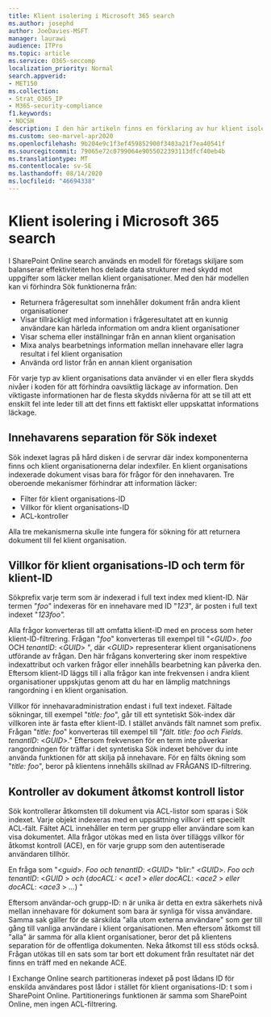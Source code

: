```yaml
---
title: Klient isolering i Microsoft 365 search
ms.author: josephd
author: JoeDavies-MSFT
manager: laurawi
audience: ITPro
ms.topic: article
ms.service: O365-seccomp
localization_priority: Normal
search.appverid:
- MET150
ms.collection:
- Strat_O365_IP
- M365-security-compliance
f1.keywords:
- NOCSH
description: I den här artikeln finns en förklaring av hur klient isolering fungerar för separata innehavaradministration i Microsoft 365 search.
ms.custom: seo-marvel-apr2020
ms.openlocfilehash: 9b204e9c1f3ef459852900f3403a21f7ea40541f
ms.sourcegitcommit: 79065e72c0799064e9055022393113dfcf40eb4b
ms.translationtype: MT
ms.contentlocale: sv-SE
ms.lasthandoff: 08/14/2020
ms.locfileid: "46694338"
---
```

# <a name="tenant-isolation-in-microsoft-365-search"></a>Klient isolering i Microsoft 365 search

I SharePoint Online search används en modell för företags skiljare som balanserar effektiviteten hos delade data strukturer med skydd mot uppgifter som läcker mellan klient organisationer. Med den här modellen kan vi förhindra Sök funktionerna från:

- Returnera frågeresultat som innehåller dokument från andra klient organisationer
- Visar tillräckligt med information i frågeresultatet att en kunnig användare kan härleda information om andra klient organisationer
- Visar schema eller inställningar från en annan klient organisation
- Mixa analys bearbetnings information mellan innehavare eller lagra resultat i fel klient organisation
- Använda ord listor från en annan klient organisation

För varje typ av klient organisations data använder vi en eller flera skydds nivåer i koden för att förhindra oavsiktlig läckage av information. Den viktigaste informationen har de flesta skydds nivåerna för att se till att ett enskilt fel inte leder till att det finns ett faktiskt eller uppskattat informations läckage.

## <a name="tenant-separation-for-the-search-index"></a>Innehavarens separation för Sök indexet

Sök indexet lagras på hård disken i de servrar där index komponenterna finns och klient organisationerna delar indexfiler. En klient organisations indexerade dokument visas bara för frågor för den innehavaren. Tre oberoende mekanismer förhindrar att information läcker:

- Filter för klient organisations-ID
- Villkor för klient organisations-ID
- ACL-kontroller

Alla tre mekanismerna skulle inte fungera för sökning för att returnera dokument till fel klient organisation.

## <a name="tenant-id-filtering-and-tenant-id-term-prefixing"></a>Villkor för klient organisations-ID och term för klient-ID

Sökprefix varje term som är indexerad i full text index med klient-ID. När termen "*foo*" indexeras för en innehavare med ID "*123*", är posten i full text indexet "*123foo".*

Alla frågor konverteras till att omfatta klient-ID med en process som heter klient-ID-filtrering. Frågan "*foo*" konverteras till exempel till "<*GUID*>. *foo* OCH *tenantID*: <*GUID*> ", där <*GUID*> representerar klient organisationens utförande av frågan. Den här frågans konvertering sker inom respektive indexattribut och varken frågor eller innehålls bearbetning kan påverka den. Eftersom klient-ID läggs till i alla frågor kan inte frekvensen i andra klient organisationer uppskjutas genom att du har en lämplig matchnings rangordning i en klient organisation.

Villkor för innehavaradministration endast i full text indexet. Fältade sökningar, till exempel "*title: foo*", går till ett syntetiskt Sök-index där villkoren inte är fasta efter klient-ID. I stället används fält namnet som prefix. Frågan "*title: foo*" konverteras till exempel till "*fält. title: foo och Fields. tenantID*: <*GUID*>." Eftersom frekvensen för en term inte påverkar rangordningen för träffar i det syntetiska Sök indexet behöver du inte använda funktionen för att skilja på innehavare. För en fälts ökning som "*title: foo*", beror på klientens innehålls skillnad av FRÅGANS ID-filtrering.

## <a name="document-access-control-list-checks"></a>Kontroller av dokument åtkomst kontroll listor

Sök kontrollerar åtkomsten till dokument via ACL-listor som sparas i Sök indexet. Varje objekt indexeras med en uppsättning villkor i ett speciellt ACL-fält. Fältet ACL innehåller en term per grupp eller användare som kan visa dokumentet. Alla frågor utökas med en lista över tilläggs villkor för åtkomst kontroll (ACE), en för varje grupp som den autentiserade användaren tillhör.

En fråga som "<*guid*>. *Foo och tenantID*: <*GUID*> "blir:" <*GUID*>. *Foo och tenantID*: <*GUID* >  *och* (*docACL:* < *ace1* >  *eller docACL*: <*ace2* >  *eller docACL*: <*ace3* >  *...*) "

Eftersom användar-och grupp-ID: n är unika är detta en extra säkerhets nivå mellan innehavare för dokument som bara är synliga för vissa användare. Samma sak gäller för de särskilda "alla utom externa användare" som ger till gång till vanliga användare i klient organisationen. Men eftersom åtkomst till "alla" är samma för alla klient organisationer, beror det på klientens separation för de offentliga dokumenten. Neka åtkomst till ess stöds också. Frågan utökas till en sats som tar bort ett dokument från resultatet när det finns en träff med en nekande ACE.

I Exchange Online search partitioneras indexet på post lådans ID för enskilda användares post lådor i stället för klient organisations-ID: t som i SharePoint Online. Partitionerings funktionen är samma som SharePoint Online, men ingen ACL-filtrering.

